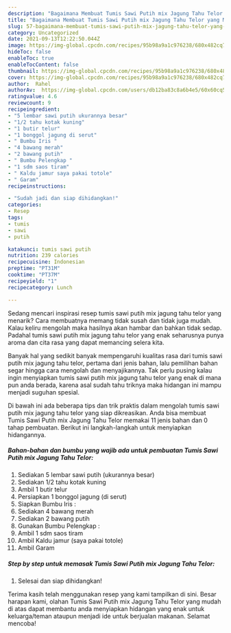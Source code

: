 ```yaml
---
description: "Bagaimana Membuat Tumis Sawi Putih mix Jagung Tahu Telor yang Menggugah Selera"
title: "Bagaimana Membuat Tumis Sawi Putih mix Jagung Tahu Telor yang Menggugah Selera"
slug: 57-bagaimana-membuat-tumis-sawi-putih-mix-jagung-tahu-telor-yang-menggugah-selera
category: Uncategorized
date: 2021-09-13T12:22:50.044Z
image: https://img-global.cpcdn.com/recipes/95b98a9a1c976238/680x482cq70/tumis-sawi-putih-mix-jagung-tahu-telor-foto-resep-utama.jpg
hideToc: false
enableToc: true
enableTocContent: false
thumbnail: https://img-global.cpcdn.com/recipes/95b98a9a1c976238/680x482cq70/tumis-sawi-putih-mix-jagung-tahu-telor-foto-resep-utama.jpg
cover: https://img-global.cpcdn.com/recipes/95b98a9a1c976238/680x482cq70/tumis-sawi-putih-mix-jagung-tahu-telor-foto-resep-utama.jpg
author:  Rahel
authorAv:  https://img-global.cpcdn.com/users/db12ba83c8a6b4e5/60x60cq50/avatar.jpg
ratingvalue: 4.6
reviewcount: 9
recipeingredient:
- "5 lembar sawi putih ukurannya besar"
- "1/2 tahu kotak kuning"
- "1 butir telur"
- "1 bonggol jagung di serut"
- " Bumbu Iris "
- "4 bawang merah"
- "2 bawang putih"
- " Bumbu Pelengkap "
- "1 sdm saos tiram"
- " Kaldu jamur saya pakai totole"
- " Garam"
recipeinstructions:

- "Sudah jadi dan siap dihidangkan!"
categories:
- Resep
tags:
- tumis
- sawi
- putih

katakunci: tumis sawi putih 
nutrition: 239 calories
recipecuisine: Indonesian
preptime: "PT31M"
cooktime: "PT37M"
recipeyield: "1"
recipecategory: Lunch

---
```



Sedang mencari inspirasi resep tumis sawi putih mix jagung tahu telor yang menarik? Cara membuatnya memang tidak susah dan tidak juga mudah. Kalau keliru mengolah maka hasilnya akan hambar dan bahkan tidak sedap. Padahal tumis sawi putih mix jagung tahu telor yang enak seharusnya punya aroma dan cita rasa yang dapat memancing selera kita.




Banyak hal yang sedikit banyak mempengaruhi kualitas rasa dari tumis sawi putih mix jagung tahu telor, pertama dari jenis bahan, lalu pemilihan bahan segar hingga cara mengolah dan menyajikannya. Tak perlu pusing kalau ingin menyiapkan tumis sawi putih mix jagung tahu telor yang enak di mana pun anda berada, karena asal sudah tahu triknya maka hidangan ini mampu menjadi suguhan spesial.


Di bawah ini ada beberapa tips dan trik praktis dalam mengolah tumis sawi putih mix jagung tahu telor yang siap dikreasikan. Anda bisa membuat Tumis Sawi Putih mix Jagung Tahu Telor memakai 11 jenis bahan dan 0 tahap pembuatan. Berikut ini langkah-langkah untuk menyiapkan hidangannya.

<!--inarticleads1-->

##### Bahan-bahan dan bumbu yang wajib ada untuk pembuatan Tumis Sawi Putih mix Jagung Tahu Telor:

1. Sediakan 5 lembar sawi putih (ukurannya besar)
1. Sediakan 1/2 tahu kotak kuning
1. Ambil 1 butir telur
1. Persiapkan 1 bonggol jagung (di serut)
1. Siapkan  Bumbu Iris :
1. Sediakan 4 bawang merah
1. Sediakan 2 bawang putih
1. Gunakan  Bumbu Pelengkap :
1. Ambil 1 sdm saos tiram
1. Ambil  Kaldu jamur (saya pakai totole)
1. Ambil  Garam




<!--inarticleads2-->

##### Step by step untuk memasak Tumis Sawi Putih mix Jagung Tahu Telor:


1. Selesai dan siap dihidangkan!



Terima kasih telah menggunakan resep yang kami tampilkan di sini. Besar harapan kami, olahan Tumis Sawi Putih mix Jagung Tahu Telor yang mudah di atas dapat membantu anda menyiapkan hidangan yang enak untuk keluarga/teman ataupun menjadi ide untuk berjualan makanan. Selamat mencoba!
